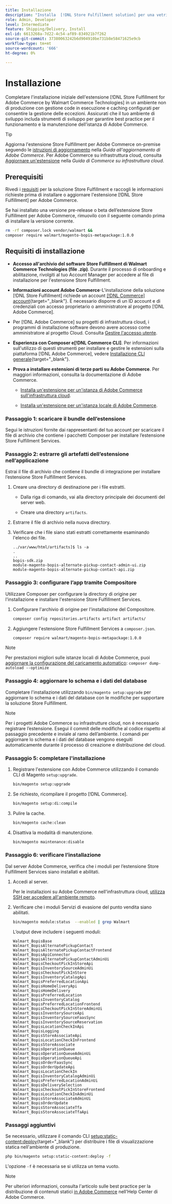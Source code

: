 ```yaml
---
title: Installazione
description: "Installa  [!DNL Store Fulfillment solution] per una vetrina Adobe Commerce utilizzando Composer for PHP."
role: Admin, Developer
level: Intermediate
feature: Shipping/Delivery, Install
exl-id: 6613268a-7d22-4c54-af89-834921b7f262
source-git-commit: 37380063242b6d904910be731b8e58471625e9cb
workflow-type: tm+mt
source-wordcount: '666'
ht-degree: 0%

---
```



# Installazione

Completare l&#39;installazione iniziale dell&#39;estensione [!DNL Store Fulfillment for Adobe Commerce by Walmart Commerce Technologies] in un ambiente non di produzione con gestione code in esecuzione e caching configurati per consentire la gestione delle eccezioni. Assicurati che il tuo ambiente di sviluppo includa strumenti di sviluppo per garantire best practice per il funzionamento e la manutenzione dell’istanza di Adobe Commerce.

>[!TIP]
>
>Aggiorna l&#39;estensione Store Fulfillment per Adobe Commerce on-premise seguendo le [istruzioni di aggiornamento](https://experienceleague.adobe.com/docs/commerce-operations/upgrade-guide/modules/upgrade.html) nella _Guida all&#39;aggiornamento di Adobe Commerce_. Per Adobe Commerce su infrastruttura cloud, consulta [Aggiornare un&#39;estensione](https://experienceleague.adobe.com/docs/commerce-cloud-service/user-guide/configure-store/extensions.html#upgrade-an-extension) nella *Guida di Commerce su infrastruttura cloud*.

## Prerequisiti

Rivedi i [requisiti](solution-requirements.md) per la soluzione Store Fulfillment e raccogli le informazioni richieste prima di installare o aggiornare l&#39;estensione [!DNL Store Fulfillment] per Adobe Commerce.

Se hai installato una versione pre-release o beta dell’estensione Store Fulfillment per Adobe Commerce, rimuovilo con il seguente comando prima di installare la versione corrente.

```bash
rm -rf composer.lock vendor/walmart &&
composer require walmart/magento-bopis-metapackage:1.0.0
```

## Requisiti di installazione

- **Accesso all&#39;archivio del software Store Fulfillment di Walmart Commerce Technologies (file .zip)**. Durante il processo di onboarding e abilitazione, rivolgiti al tuo Account Manager per accedere al file di installazione per l&#39;estensione Store Fulfillment.

- **Informazioni account Adobe Commerce**-L&#39;installazione della soluzione [!DNL Store Fulfillment] richiede un account [[!DNL Commerce] account](https://experienceleague.adobe.com/en/docs/commerce-admin/start/commerce-account/commerce-account-create){target="_blank"}. È necessario disporre di un ID account e di credenziali con accesso proprietario o amministratore al progetto [!DNL Adobe Commerce].

- Per [!DNL Adobe Commerce] su progetti di infrastruttura cloud, i programmi di installazione software devono avere accesso come amministratore al progetto Cloud. Consulta [Gestire l&#39;accesso utente](https://experienceleague.adobe.com/en/docs/commerce-cloud-service/user-guide/project/user-access).

- **Esperienza con Composer e[!DNL Commerce CLI]**. Per informazioni sull&#39;utilizzo di questi strumenti per installare e gestire le estensioni sulla piattaforma [!DNL Adobe Commerce], vedere [Installazione CLI generale](https://experienceleague.adobe.com/en/docs/commerce-operations/installation-guide/tutorials/extensions){target="_blank"}.

- **Prova a installare estensioni di terze parti su Adobe Commerce**. Per maggiori informazioni, consulta la documentazione di Adobe Commerce.

   - [Installa un&#39;estensione per un&#39;istanza di Adobe Commerce sull&#39;infrastruttura cloud](https://experienceleague.adobe.com/en/docs/commerce-cloud-service/user-guide/configure-store/extensions#install-an-extension).

   - [Installa un&#39;estensione per un&#39;istanza locale di Adobe Commerce](https://experienceleague.adobe.com/en/docs/commerce-operations/installation-guide/tutorials/extensions).

### Passaggio 1: scaricare il bundle dell’estensione

Segui le istruzioni fornite dai rappresentanti del tuo account per scaricare il file di archivio che contiene i pacchetti Composer per installare l’estensione Store Fulfillment Services.

### Passaggio 2: estrarre gli artefatti dell’estensione nell’applicazione

Estrai il file di archivio che contiene il bundle di integrazione per installare l’estensione Store Fulfillment Services.

1. Creare una directory di destinazione per i file estratti.

   - Dalla riga di comando, vai alla directory principale dei documenti del server web.

   - Creare una directory `artifacts`.

1. Estrarre il file di archivio nella nuova directory.

1. Verificare che i file siano stati estratti correttamente esaminando l&#39;elenco dei file.

   ```
   ../var/www/html/artifacts]$ ls -a
   .
   ..
   bopis-sdk.zip
   module-magento-bopis-alternate-pickup-contact-admin-ui.zip
   module-magento-bopis-alternate-pickup-contact-api.zip
   ```

### Passaggio 3: configurare l’app tramite Compositore

Utilizzare Composer per configurare la directory di origine per l&#39;installazione e installare l&#39;estensione Store Fulfillment Services.

1. Configurare l&#39;archivio di origine per l&#39;installazione del Compositore.

   ```bash
   composer config repositories.artifacts artifact artifacts/
   ```

1. Aggiungere l&#39;estensione Store Fulfillment Services a `composer.json`.

   ```bash
   composer require walmart/magento-bopis-metapackage:1.0.0
   ```

>[!NOTE]
>
>Per prestazioni migliori sulle istanze locali di Adobe Commerce, puoi [aggiornare la configurazione del caricamento automatico](https://experienceleague.adobe.com/docs/commerce-operations/performance-best-practices/deployment-flow.html#update-the-autoloader): `composer dump-autoload --optimize`

### Passaggio 4: aggiornare lo schema e i dati del database

Completare l&#39;installazione utilizzando `bin/magento setup:upgrade` per aggiornare lo schema e i dati del database con le modifiche per supportare la soluzione Store Fulfillment.

>[!NOTE]
>
>Per i progetti Adobe Commerce su infrastrutture cloud, non è necessario registrare l’estensione. Esegui il commit delle modifiche al codice rispetto al passaggio precedente e inviale al ramo dell’ambiente. I comandi per aggiornare lo schema e i dati del database vengono eseguiti automaticamente durante il processo di creazione e distribuzione del cloud.

### Passaggio 5: completare l&#39;installazione

1. Registrare l&#39;estensione con Adobe Commerce utilizzando il comando CLI di Magento `setup:upgrade`.

   ```bash
   bin/magento setup:upgrade
   ```

1. Se richiesto, ricompilare il progetto [!DNL Commerce].

   ```bash
   bin/magento setup:di:compile
   ```

1. Pulire la cache.

   ```bash
   bin/magento cache:clean
   ```

1. Disattiva la modalità di manutenzione.

   ```bash
   bin/magento maintenance:disable
   ```

### Passaggio 6: verificare l’installazione

Dal server Adobe Commerce, verifica che i moduli per l’estensione Store Fulfillment Services siano installati e abilitati.

1. Accedi al server.

   Per le installazioni su Adobe Commerce nell&#39;infrastruttura cloud, [utilizza SSH per accedere all&#39;ambiente remoto](https://experienceleague.adobe.com/en/docs/commerce-cloud-service/user-guide/develop/secure-connections#ssh).

1. Verificare che i moduli Servizi di evasione del punto vendita siano abilitati.

   ```bash
   bin/magento module:status  --enabled | grep Walmart
   ```

   L’output deve includere i seguenti moduli:

   ```
   Walmart_BopisBase
   Walmart_BopisAlternatePickupContact
   Walmart_BopisAlternatePickupContactFrontend
   Walmart_BopisApiConnector
   Walmart_BopisAlternatePickupContactAdminUi
   Walmart_BopisCheckoutPickInStoreApi
   Walmart_BopisInventorySourceAdminUi
   Walmart_BopisCheckoutPickInStore
   Walmart_BopisInventoryCatalogApi
   Walmart_BopisPreferredLocationApi
   Walmart_BopisHomeDeliveryApi
   Walmart_BopisHomeDelivery
   Walmart_BopisPreferredLocation
   Walmart_BopisInventoryCatalog
   Walmart_BopisPreferredLocationFrontend
   Walmart_BopisCheckoutPickInStoreAdminUi
   Walmart_BopisInventorySourceApi
   Walmart_BopisInventorySourceFaasSync
   Walmart_BopisInventorySourceReservation
   Walmart_BopisLocationCheckInApi
   Walmart_BopisLogging
   Walmart_BopisStoreAssociateApi
   Walmart_BopisLocationCheckInFrontend
   Walmart_BopisStoreAssociate
   Walmart_BopisOperationQueue
   Walmart_BopisOperationQueueAdminUi
   Walmart_BopisOperationQueueApi
   Walmart_BopisOrderFaasSync
   Walmart_BopisOrderUpdateApi
   Walmart_BopisLocationCheckIn
   Walmart_BopisInventoryCatalogAdminUi
   Walmart_BopisPreferredLocationAdminUi
   Walmart_BopisDeliverySelection
   Walmart_BopisCheckoutPickInStoreFrontend
   Walmart_BopisLocationCheckInAdminUi
   Walmart_BopisStoreAssociateAdminUi
   Walmart_BopisOrderUpdate
   Walmart_BopisStoreAssociateTfa
   Walmart_BopisStoreAssociateTfaApi
   ```

### Passaggi aggiuntivi

Se necessario, utilizzare il comando CLI [setup:static-content:deploy](https://experienceleague.adobe.com/docs/commerce-operations/reference/commerce-on-premises.html){target="_blank"} per distribuire i file di visualizzazione statica nell&#39;ambiente di produzione.

```bash
php bin/magento setup:static-content:deploy -f
```

L&#39;opzione `-f` è necessaria se si utilizza un tema vuoto.

>[!NOTE]
>
>Per ulteriori informazioni, consulta l&#39;articolo sulle best practice per la distribuzione di contenuti statici [in Adobe Commerce](https://experienceleague.adobe.com/docs/commerce-operations/implementation-playbook/best-practices/development/static-content-deployment.html) nell&#39;Help Center di Adobe Commerce.


